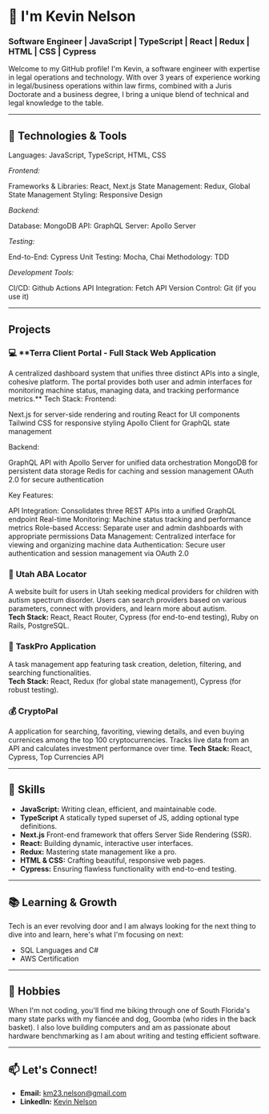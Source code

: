 # 👋 I'm Kevin Nelson
### Software Engineer | JavaScript | TypeScript | React | Redux | HTML | CSS | Cypress

Welcome to my GitHub profile! I'm Kevin, a software engineer with expertise in legal operations and technology. With over 3 years of experience working in legal/business operations within law firms, combined with a Juris Doctorate and a business degree, I bring a unique blend of technical and legal knowledge to the table.

---

## 🚀 **Technologies & Tools**

Languages: JavaScript, TypeScript, HTML, CSS

*Frontend:*

Frameworks & Libraries: React, Next.js
State Management: Redux, Global State Management
Styling: Responsive Design

*Backend:*

Database: MongoDB
API: GraphQL
Server: Apollo Server


*Testing:*

End-to-End: Cypress
Unit Testing: Mocha, Chai
Methodology: TDD


*Development Tools:*

CI/CD: Github Actions
API Integration: Fetch API
Version Control: Git (if you use it)

---

##  **Projects**

### 💻 **Terra Client Portal - Full Stack Web Application

A centralized dashboard system that unifies three distinct APIs into a single, cohesive platform. The portal provides both user and admin interfaces for monitoring machine status, managing data, and tracking performance metrics.**
Tech Stack:
Frontend:

Next.js for server-side rendering and routing
React for UI components
Tailwind CSS for responsive styling
Apollo Client for GraphQL state management

Backend:

GraphQL API with Apollo Server for unified data orchestration
MongoDB for persistent data storage
Redis for caching and session management
OAuth 2.0 for secure authentication

Key Features:

API Integration: Consolidates three REST APIs into a unified GraphQL endpoint
Real-time Monitoring: Machine status tracking and performance metrics
Role-based Access: Separate user and admin dashboards with appropriate permissions
Data Management: Centralized interface for viewing and organizing machine data
Authentication: Secure user authentication and session management via OAuth 2.0

### 🏥 **Utah ABA Locator**
A website built for users in Utah seeking medical providers for children with autism spectrum disorder. Users can search providers based on various parameters, connect with providers, and learn more about autism.  
**Tech Stack:** React, React Router, Cypress (for end-to-end testing), Ruby on Rails, PostgreSQL.

### 📝 **TaskPro Application**
A task management app featuring task creation, deletion, filtering, and searching functionalities.  
**Tech Stack:** React, Redux (for global state management), Cypress (for robust testing).

### 💰 **CryptoPal**
A application for searching, favoriting, viewing details, and even buying currenices among the top 100 cryptocurrencies. Tracks live data from an API and calculates investment performance over time.
**Tech Stack:** React, Cypress, Top Currencies API

---

## 🌟 **Skills**

- **JavaScript:** Writing clean, efficient, and maintainable code.
- **TypeScript** A statically typed superset of JS, adding optional type definitions.
- **Next.js** Front-end framework that offers Server Side Rendering (SSR).
- **React:** Building dynamic, interactive user interfaces.
- **Redux:** Mastering state management like a pro.
- **HTML & CSS:** Crafting beautiful, responsive web pages.
- **Cypress:** Ensuring flawless functionality with end-to-end testing.

---

## 📚 **Learning & Growth**
Tech is an ever revolving door and I am always looking for the next thing to dive into and learn, here's what I'm focusing on next:

- SQL Languages and C#
- AWS Certification

---

## 🌳 **Hobbies**
When I'm not coding, you'll find me biking through one of South Florida's many state parks with my fiancée and dog, Goomba (who rides in the back basket). I also love building computers and am as passionate about hardware benchmarking as I am about writing and testing efficient software.

---

## 📫 **Let's Connect!**
- **Email:** km23.nelson@gmail.com  
- **LinkedIn:** [Kevin Nelson](https://www.linkedin.com/in/kevinnelson418/)

